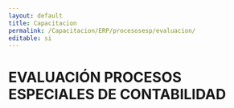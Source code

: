 ```yaml
---
layout: default
title: Capacitacion
permalink: /Capacitacion/ERP/procesosesp/evaluacion/
editable: si
---
```


# EVALUACIÓN PROCESOS ESPECIALES DE CONTABILIDAD


